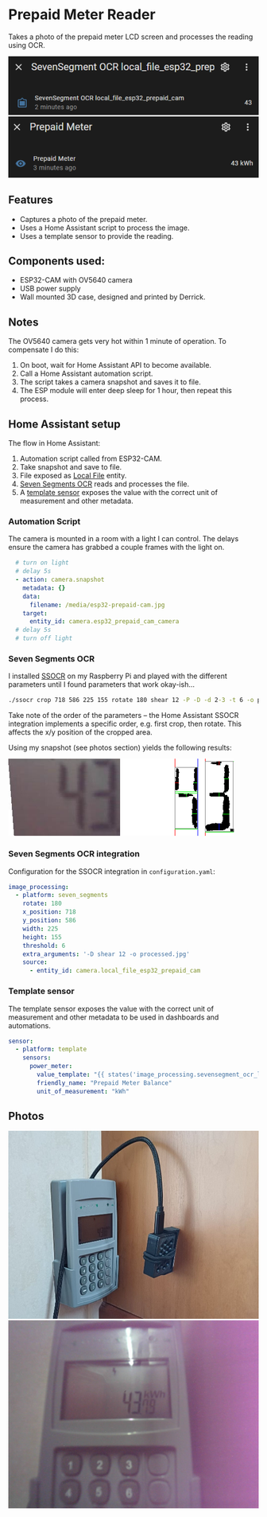 # Prepaid Meter Reader

Takes a photo of the prepaid meter LCD screen and processes the reading using OCR.

<img src="assets/ssocr.png">
<img src="assets/template-sensor.png">


## Features

* Captures a photo of the prepaid meter.
* Uses a Home Assistant script to process the image.
* Uses a template sensor to provide the reading.

## Components used:

* ESP32-CAM with OV5640 camera
* USB power supply
* Wall mounted 3D case, designed and printed by Derrick.

## Notes

The OV5640 camera gets very hot within 1 minute of operation. To compensate I do this:

1. On boot, wait for Home Assistant API to become available.
1. Call a Home Assistant automation script.
1. The script takes a camera snapshot and saves it to file.
1. The ESP module will enter deep sleep for 1 hour, then repeat this process.

## Home Assistant setup

The flow in Home Assistant:

1. Automation script called from ESP32-CAM.
2. Take snapshot and save to file.
3. File exposed as [Local File](https://www.home-assistant.io/integrations/local_file) entity.
4. [Seven Segments OCR](https://www.home-assistant.io/integrations/seven_segments) reads and processes the file.
5. A [template sensor](https://www.home-assistant.io/integrations/template) exposes the value with the correct unit of measurement and other metadata.

### Automation Script

The camera is mounted in a room with a light I can control. The delays ensure the camera has grabbed a couple frames with the light on.

```yaml
  # turn on light
  # delay 5s
  - action: camera.snapshot
    metadata: {}
    data:
      filename: /media/esp32-prepaid-cam.jpg
    target:
      entity_id: camera.esp32_prepaid_cam_camera
  # delay 5s
  # turn off light
```

### Seven Segments OCR

I installed [SSOCR](https://www.unix-ag.uni-kl.de/~auerswal/ssocr/) on my Raspberry Pi and played with the different parameters until I found parameters that work okay-ish...

```cmd
./ssocr crop 718 586 225 155 rotate 180 shear 12 -P -D -d 2-3 -t 6 -o processed.jpg cam-snapshot.jpg
```

Take note of the order of the parameters – the Home Assistant SSOCR integration implements a specific order, e.g. first crop, then rotate. This affects the x/y position of the cropped area.

Using my snapshot (see photos section) yields the following results:

<img src="assets/processed.jpg">
<img src="assets/testbild.png">

### Seven Segments OCR integration

Configuration for the SSOCR integration in `configuration.yaml`:

```yaml
image_processing:
  - platform: seven_segments
    rotate: 180
    x_position: 718
    y_position: 586
    width: 225
    height: 155
    threshold: 6
    extra_arguments: '-D shear 12 -o processed.jpg'
    source:
      - entity_id: camera.local_file_esp32_prepaid_cam
```

### Template sensor

The template sensor exposes the value with the correct unit of measurement and other metadata to be used in dashboards and automations.

```yaml
sensor:
  - platform: template
    sensors:
      power_meter:
        value_template: "{{ states('image_processing.sevensegment_ocr_local_file_esp32_prepaid_cam') }}"
        friendly_name: "Prepaid Meter Balance"
        unit_of_measurement: "kWh"
```

## Photos

<img src="assets/prepaid-camera.jpg">
<img src="assets/cam-snapshot.jpg">
